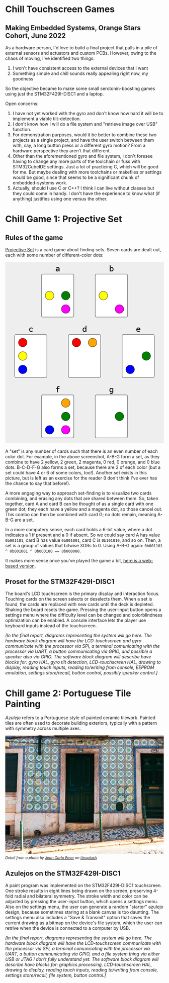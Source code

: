 # Chill Touchscreen Games
## Making Embedded Systems, Orange Stars Cohort, June 2022

As a hardware person, I'd love to build a final project that pulls in a pile of external sensors and actuators and custom PCBs. However, owing to the chaos of moving, I've identified two things:

  1. I won't have consistent access to the external devices that I want
  2. Something simple and chill sounds really appealing right now, my goodness

So the objective became to make some small serotonin-boosting games using just the STM32F429I-DISC1 and a laptop.

Open concerns:
  1. I have not yet worked with the gyro and don't know how hard it will be to implement a viable tilt-detection.
  2. I don't know how I will do a file system and "retrieve image over USB" function.
  3. For demonstration purposes, would it be better to combine these two projects as a single project, and have the user switch between them with, say, a long button press or a different gyro motion? From a hardware perspective they aren't that different.
  4. Other than the aforementioned gyro and file system, I don't foresee having to change any more parts of the toolchain or fuss with STM32CubeIDE settings. Just a lot of practicing C, which will be good for me. But maybe dealing with more toolchains or makefiles or settings would be good, since that seems to be a significant chunk of embedded-systems work.
  5. Actually, should I use C or C++? I think I can live without classes but they could come in handy. I don't have the experience to know what (if anything) justifies using one versus the other.

# Chill Game 1: Projective Set

## Rules of the game

[Projective Set](https://en.wikipedia.org/wiki/Projective_Set_(game)) is a card game about finding sets. Seven cards are dealt out, each with some number of different-color dots:

![](proset6.png)

A "set" is any number of cards such that there is an even number of each color dot. For example, in the above screenshot, A-B-G form a set, as they combine to have 2 yellow, 2 green, 2 magenta, 0 red, 0 orange, and 0 blue dots. B-C-D-F-G also forms a set, because there are 2 of each color (but a set could have 4 or 6 of some colors, too!). Another set exists in this picture, but is left as an exercise for the reader (I don't think I've ever has the chance to say that before!).

A more engaging way to approach set-finding is to visualize two cards combining, and erasing any dots that are shared between them. So, taken together, card A and card B can be thought of as a single card with one green dot; they each have a yellow and a magenta dot, so those cancel out. This combo can then be combined with card G; no dots remain, meaning A-B-G are a set.

In a more computery sense, each card holds a 6-bit value, where a dot indicates a 1 if present and a 0 if absent. So we could say card A has value `0b001101`, card B has value `0b001001`, card C is `0b101010`, and so on. Then, a set is a group of values that bitwise XORs to 0. Using A-B-G again: `0b001101 ^ 0b001001 ^ 0b000100 == 0b000000`.

It makes more sense once you've played the game a bit, [here is a web-based version](https://www.settinger.net/projects/proset/prosetJS/).

## Proset for the STM32F429I-DISC1

The board's LCD touchscreen is the primary display and interaction focus. Touching cards on the screen selects or deselects them. When a set is found, the cards are replaced with new cards until the deck is depleted. Shaking the board resets the game. Pressing the user-input button opens a settings menu where the difficulty level can be changed and colorblindness optimization can be enabled. A console interface lets the player use keyboard inputs instead of the touchscreen.

*\[In the final report, diagrams representing the system will go here. The hardware block diagram will have the LCD-touchscreen and gyro communicate with the processor via SPI, a terminal comunicating with the processor via UART, a button communicating via GPIO, and possible a speaker also via GPIO. The software block diagram will describe have blocks for: gyro HAL, gyro tilt detection, LCD-touchscreen HAL, drawing to display, reading touch inputs, reading to/writing from console, EEPROM emulation, settings store/recall, button control, possibly speaker control.\]*

# Chill game 2: Portuguese Tile Painting

*Azulejo* refers to a Portuguese style of painted ceramic tilework. Painted tiles are often used to decorate building exteriors, typically with a pattern with symmetry across multiple axes.

![](jean-carlo-emer-5OYrWBI97RY-unsplash.jpg)
<small><i>Detail from a photo by <a href="https://unsplash.com/@jeancarloemer?utm_source=unsplash&utm_medium=referral&utm_content=creditCopyText">Jean Carlo Emer</a> on <a href="https://unsplash.com/?utm_source=unsplash&utm_medium=referral&utm_content=creditCopyText">Unsplash</a></i></small>

## Azulejos on the STM32F429I-DISC1

A paint program was implemented on the STM32F429I-DISC1 touchscreen. One stroke results in eight lines being drawn on the screen, preserving 4-fold radial and bilateral symmetry. The stroke width and color can be adjusted by pressing the user-input button, which opens a settings menu. Also on the settings menu, the user can generate a random "starter" azulejo design, because sometimes staring at a blank canvas is too daunting. The settings menu also includes a "Save & Transmit" option that saves the current drawing as a bitmap on the device's file system, which the user can retrive when the device is connected to a computer by USB.

*\[In the final report, diagrams representing the system will go here. The hardware block diagram will have the LCD-touchscreen communicate with the processor via SPI, a terminal comunicating with the processor via UART, a button communicating via GPIO, and a file system thing via either USB or JTAG I don't fully understand yet. The software block diagram will describe have blocks for: graphics processing, LCD-touchscreen HAL, drawing to display, reading touch inputs, reading to/writing from console, settings store/recall, file system, button control.\]*